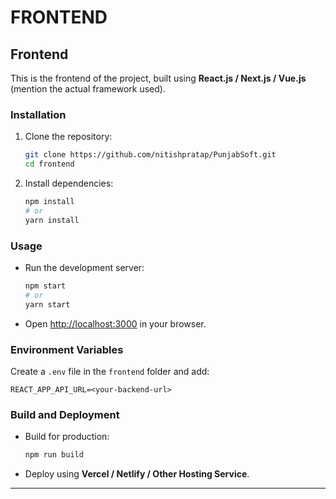 
# FRONTEND



## Frontend

This is the frontend of the project, built using **React.js / Next.js / Vue.js** (mention the actual framework used).

### Installation

1. Clone the repository:
   ```sh
   git clone https://github.com/nitishpratap/PunjabSoft.git
   cd frontend
   ```

2. Install dependencies:
   ```sh
   npm install
   # or
   yarn install
   ```

### Usage

- Run the development server:
  ```sh
  npm start
  # or
  yarn start
  ```

- Open [http://localhost:3000](http://localhost:3000) in your browser.

### Environment Variables

Create a `.env` file in the `frontend` folder and add:

```
REACT_APP_API_URL=<your-backend-url>
```

### Build and Deployment

- Build for production:
  ```sh
  npm run build
  ```

- Deploy using **Vercel / Netlify / Other Hosting Service**.

---
